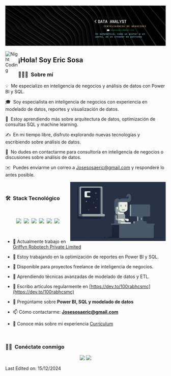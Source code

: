 ![Aditya Vikram Singh Banner](https://github.com/josesosaeric/DataAnalayst/blob/main/Banner%20Para%20LinkedIn%20Desarrollador%20De%20Software%20Moderno%20Negro%20(2).png)


<!-- ## 👋 &nbsp;Hey there! I'm Aditya -->
<img alt="Night Coding" src="./assets/Hand%20Wave.gif" width='40' align="left"/><h2>¡Hola! Soy Eric Sosa</h2>

<!-- ## 👋 &nbsp;¡Hola! Soy Aditya -->

### 👨🏻‍💻 &nbsp;Sobre mí

💡 &nbsp;Me especializo en inteligencia de negocios y análisis de datos con Power BI y SQL.

🎓 &nbsp;Soy especialista en inteligencia de negocios con experiencia en modelado de datos, reportes y visualización de datos.

🌱 &nbsp;Estoy aprendiendo más sobre arquitectura de datos, optimización de consultas SQL y machine learning.

✍️ &nbsp;En mi tiempo libre, disfruto explorando nuevas tecnologías y escribiendo sobre análisis de datos.

💬 &nbsp;No dudes en contactarme para consultoría en inteligencia de negocios o discusiones sobre análisis de datos.

✉️ &nbsp;Puedes enviarme un correo a Josesosaeric@gmail.com y responderé lo antes posible.

<img alt="Night Coding" src="https://raw.githubusercontent.com/AVS1508/AVS1508/master/assets/Night-Coding.gif" align="right"/>


<br>

### 🛠 &nbsp;Stack Tecnológico  

<br>

<p align="center">
  <img src="https://img.shields.io/badge/-Power%20BI-05122A?style=flat&logo=powerbi">&nbsp;
  <img src="https://img.shields.io/badge/-SQL-05122A?style=flat&logo=postgresql">&nbsp;
  <img src="https://img.shields.io/badge/-Python-05122A?style=flat&logo=python">&nbsp;
  <img src="https://img.shields.io/badge/-DAX-05122A?style=flat&logo=powerbi">&nbsp;
  <img src="https://img.shields.io/badge/-Excel-05122A?style=flat&logo=microsoft-excel">&nbsp;
  <img src="https://img.shields.io/badge/-Tableau-05122A?style=flat&logo=tableau">
</p>

<br>

- 🔭 Actualmente trabajo en <a href="https://phoenix.tech/griffyn/" target="blank">Griffyn Robotech Private Limited</a>

- 🌱 Estoy trabajando en la optimización de reportes en Power BI y SQL.

- 🤝 Disponible para proyectos freelance de inteligencia de negocios.

- 🌱 Aprendiendo técnicas avanzadas de modelado de datos y ETL.

- 📝 Escribo artículos regularmente en [https://dev.to/100rabhcsmc](https://dev.to/100rabhcsmc)

- 💬 Pregúntame sobre **Power BI, SQL y modelado de datos**

- 📫 Cómo contactarme: **Josesosaeric@gmail.com**

- 📄 Conoce más sobre mi experiencia <a href="CV_Eric_Sosa.pdf" target="blank">Currículum</a>

<br>

### 🤝🏻 &nbsp;Conéctate conmigo

<p align="center">
<a href="https://www.linkedin.com/in/eric-jose-sosa-centeno-028880267/"><img src="https://img.shields.io/badge/-LinkedIn-0077B5?style=flat&logo=Linkedin&logoColor=white"/></a>
<a href="https://www.linkedin.com/in/eric-jose-sosa-centeno-028880267/"> <img src="https://img.shields.io/badge/-LinkedIn-0077B5?style=flat&logo=Linkedin&logoColor=white"/> </a>


</p>


Last Edited on: 15/12/2024

